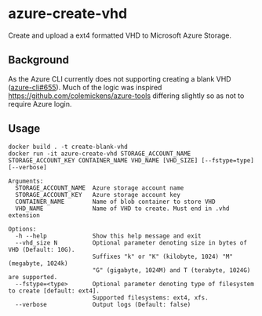 # azure-create-vhd

Create and upload a ext4 formatted VHD to Microsoft Azure Storage.

## Background

As the Azure CLI currently does not supporting creating a blank VHD ([azure-cli#655](https://github.com/Azure/azure-cli/issues/655)). Much of the logic was inspired https://github.com/colemickens/azure-tools differing slightly so as not to require Azure login.

## Usage

```
docker build . -t create-blank-vhd
docker run -it azure-create-vhd STORAGE_ACCOUNT_NAME STORAGE_ACCOUNT_KEY CONTAINER_NAME VHD_NAME [VHD_SIZE] [--fstype=type] [--verbose]

Arguments:
  STORAGE_ACCOUNT_NAME  Azure storage account name
  STORAGE_ACCOUNT_KEY   Azure storage account key
  CONTAINER_NAME        Name of blob container to store VHD
  VHD_NAME              Name of VHD to create. Must end in .vhd extension

Options:
  -h --help          	Show this help message and exit
  --vhd_size N          Optional parameter denoting size in bytes of VHD (Default: 10G).
                        Suffixes "k" or "K" (kilobyte, 1024) "M" (megabyte, 1024k) 
                        "G" (gigabyte, 1024M) and T (terabyte, 1024G) are supported.
  --fstype=<type>       Optional parameter denoting type of filesystem to create [default: ext4].
                        Supported filesystems: ext4, xfs.
  --verbose             Output logs (Default: false)
  ```
